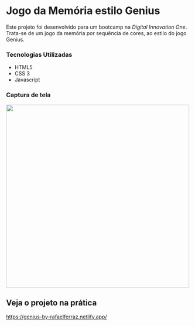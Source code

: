 # Jogo da Memória estilo Genius

Este projeto foi desenvolvido para um bootcamp na _Digital Innovation One_. Trata-se de um jogo da memória por sequência de cores, ao estilo do jogo Genius.

### Tecnologias Utilizadas
* HTML5
* CSS 3
* Javascript

### Captura de tela
<img src="./assets/capa.png" width=500px>

## Veja o projeto na prática
<a href="https://genius-by-rafaelferraz.netlify.app/" target="_blank">https://genius-by-rafaelferraz.netlify.app/</a>
